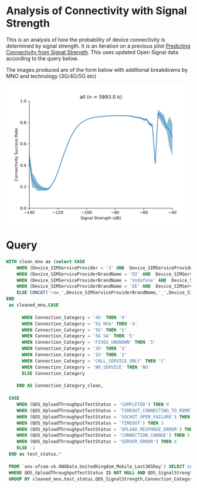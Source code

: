 # Analysis of Connectivity with Signal Strength
This is an analysis of how the probability of device connectivity is determined by signal strength. It is an iteration on a previous pilot [Predicting Connectivity from Signal Strength](https://ofcomuk.sharepoint.com/:w:/r/sites/dih/pilots/OpenSignal%20Projects/Technical%20Note%20-%20Predicting%20Connectivity%20from%20Signal%20Strength.docx?d=wa8e9af1e760d466e847c4f3176956599&csf=1&web=1&e=nRioUL). This uses updated Open Signal data according to the query below. 

The images produced are of the form below with additional breakdowns by MNO and technology (3G/4G/5G etc)

![alt text](figs/all.png "Title")

# Query
```sql
WITH clean_mno as (select CASE 
    WHEN (Device_SIMServiceProvider = '3' AND  Device_SIMServiceProvider = 'Three Mobile' ) THEN '3'
    WHEN (Device_SIMServiceProviderBrandName = 'O2' AND  Device_SIMServiceProvider = 'O2' ) THEN 'O2'
    WHEN (Device_SIMServiceProviderBrandName = 'Vodafone' AND  Device_SIMServiceProvider = 'Vodafone' ) THEN 'V'
    WHEN (Device_SIMServiceProviderBrandName = 'EE' AND  Device_SIMServiceProvider = 'EE' ) THEN 'EE'
    ELSE CONCAT('raw_',Device_SIMServiceProviderBrandName,'_',Device_SIMServiceProvider) 
END
 as cleaned_mno,CASE 

      WHEN Connection_Category = '4G' THEN '4' 
      WHEN Connection_Category = '5G NSA' THEN '4' 
      WHEN Connection_Category = '5G' THEN '5' 
      WHEN Connection_Category = '5G SA' THEN '5'
      WHEN Connection_Category = 'FIVEG_UNKNOWN' THEN '5' 
      WHEN Connection_Category = '3G' THEN '3'
      WHEN Connection_Category = '2G' THEN '2' 
      WHEN Connection_Category = 'CALL_SERVICE_ONLY' THEN 'C' 
      WHEN Connection_Category = 'NO_SERVICE' THEN 'NO'
      ELSE Connection_Category 

    END AS Connection_Category_clean,

 CASE
    WHEN (QOS_UploadThroughputTestStatus = 'COMPLETED') THEN 0
    WHEN (QOS_UploadThroughputTestStatus = 'TIMEOUT_CONNECTING_TO_REMOTE') THEN 1
    WHEN (QOS_UploadThroughputTestStatus = 'SOCKET_OPEN_FAILURE') THEN 2
    WHEN (QOS_UploadThroughputTestStatus = 'TIMEOUT') THEN 3
    WHEN (QOS_UploadThroughputTestStatus = 'UPLOAD_RESPONSE_ERROR') THEN 4
    WHEN (QOS_UploadThroughputTestStatus = 'CONNECTION_CHANGE') THEN 5    
    WHEN (QOS_UploadThroughputTestStatus = 'SERVER_ERROR') THEN 6
    ELSE -1
 END as test_status,*
 
 FROM `onx-ofcom-uk.ONXData.UnitedKingdom_Mobile_Last365Day`) SELECT count(1) as c, cleaned_mno,test_status,QOS_SignalStrength,Connection_Category_clean FROM clean_mno 
 WHERE QOS_UploadThroughputTestStatus IS NOT NULL AND QOS_SignalStrength IS NOT NULL 
 GROUP BY cleaned_mno,test_status,QOS_SignalStrength,Connection_Category_clean
 ```
